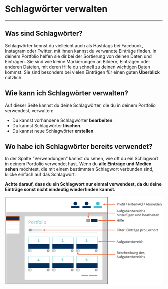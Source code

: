 # Schlagwörter verwalten

- - - 

## Was sind Schlagwörter?
Schlagwörter kennst du vielleicht auch als Hashtags bei Facebook, Instagram oder Twitter, mit ihnen kannst du verwandte Einträge finden. In deinem Portfolio helfen sie dir bei der Sortierung von deinen Daten und Einträgen. Sie sind wie kleine Markierungen an Bildern, Einträgen oder anderen Dateien, mit deren Hilfe du schnell zu deinen wichtigen Daten kommst. Sie sind besonders bei vielen Einträgen für einen guten **Überblick** nützlich.

## Wie kann ich Schlagwörter verwalten?
Auf dieser Seite kannst du deine Schlagwörter, die du in deinem Portfolio verwendest, verwalten:

* Du kannst vorhandene Schlagwörter **bearbeiten**.
* Du kannst Schlagwörter **löschen**.
* Du kannst neue Schlagwörter **erstellen**.

## Wo habe ich Schlagwörter bereits verwendet?

In der Spalte "Verwendungen" kannst du sehen, wie oft du ein Schlagwort in deinem Portfolio verwendet hast.
Wenn du **alle Einträge und Medien sehen** möchtest, die mit einem bestimmten Schlagwort verbunden sind, klicke einfach auf das Schlagwort.

**Achte darauf, dass du ein Schlagwort nur einmal verwendest, da du deine Einträge sonst nicht eindeutig wiederfinden kannst.**

![Darstellung der Struktur und der Funktionen der Schlagwortverwaltung](media/dashboard.png)
